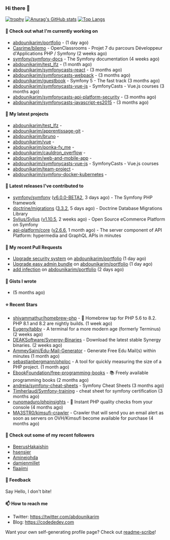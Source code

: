 ### Hi there 👋

[![trophy](https://github-profile-trophy.vercel.app/?username=abdounikarim&theme=onestar&row=1&column=7&no-frame=true&margin-w=13)](https://github.com/ryo-ma/github-profile-trophy)
[![Anurag's GitHub stats](https://github-readme-stats.vercel.app/api?username=abdounikarim&show_icons=true&theme=dark&count_private=true&hide_border=true)](https://github.com/anuraghazra/github-readme-stats)
[![Top Langs](https://github-readme-stats.vercel.app/api/top-langs/?username=abdounikarim&langs_count=8&layout=compact&theme=dark&hide_border=true)](https://github.com/anuraghazra/github-readme-stats)

#### 👷 Check out what I'm currently working on

- [abdounikarim/portfolio](https://github.com/abdounikarim/portfolio) -  (1 day ago)
- [Casrime/bilemo](https://github.com/Casrime/bilemo) - OpenClassrooms - Projet 7 du parcours Développeur d&#39;Applications PHP / Symfony (2 weeks ago)
- [symfony/symfony-docs](https://github.com/symfony/symfony-docs) - The Symfony documentation (4 weeks ago)
- [abdounikarim/test_lfz](https://github.com/abdounikarim/test_lfz) -  (1 month ago)
- [abdounikarim/symfonycasts-react](https://github.com/abdounikarim/symfonycasts-react) -  (3 months ago)
- [abdounikarim/symfonycasts-webpack](https://github.com/abdounikarim/symfonycasts-webpack) -  (3 months ago)
- [abdounikarim/guestbook](https://github.com/abdounikarim/guestbook) - Symfony 5 - The fast track (3 months ago)
- [abdounikarim/symfonycasts-vue-js](https://github.com/abdounikarim/symfonycasts-vue-js) - SymfonyCasts - Vue.js courses (3 months ago)
- [abdounikarim/symfonycasts-api-platform-security](https://github.com/abdounikarim/symfonycasts-api-platform-security) -  (3 months ago)
- [abdounikarim/symfonycasts-javascript-es2015](https://github.com/abdounikarim/symfonycasts-javascript-es2015) -  (3 months ago)

#### 🌱 My latest projects

- [abdounikarim/test_lfz](https://github.com/abdounikarim/test_lfz) - 
- [abdounikarim/apprentissage-git](https://github.com/abdounikarim/apprentissage-git) - 
- [abdounikarim/bruno](https://github.com/abdounikarim/bruno) - 
- [abdounikarim/vue](https://github.com/abdounikarim/vue) - 
- [abdounikarim/ponka-fy_me](https://github.com/abdounikarim/ponka-fy_me) - 
- [abdounikarim/cauldron_overflow](https://github.com/abdounikarim/cauldron_overflow) - 
- [abdounikarim/web-and-mobile-app](https://github.com/abdounikarim/web-and-mobile-app) - 
- [abdounikarim/symfonycasts-vue-js](https://github.com/abdounikarim/symfonycasts-vue-js) - SymfonyCasts - Vue.js courses
- [abdounikarim/team-project](https://github.com/abdounikarim/team-project) - 
- [abdounikarim/symfony-docker-kubernetes](https://github.com/abdounikarim/symfony-docker-kubernetes) - 

#### 🔭 Latest releases I've contributed to

- [symfony/symfony](https://github.com/symfony/symfony) ([v6.0.0-BETA2](https://github.com/symfony/symfony/releases/tag/v6.0.0-BETA2), 3 days ago) - The Symfony PHP framework
- [doctrine/migrations](https://github.com/doctrine/migrations) ([3.3.2](https://github.com/doctrine/migrations/releases/tag/3.3.2), 5 days ago) - Doctrine Database Migrations Library
- [Sylius/Sylius](https://github.com/Sylius/Sylius) ([v1.10.5](https://github.com/Sylius/Sylius/releases/tag/v1.10.5), 2 weeks ago) - Open Source eCommerce Platform on Symfony
- [api-platform/core](https://github.com/api-platform/core) ([v2.6.6](https://github.com/api-platform/core/releases/tag/v2.6.6), 1 month ago) - The server component of API Platform: hypermedia and GraphQL APIs in minutes

#### 🔨 My recent Pull Requests

- [Upgrade security system](https://github.com/abdounikarim/portfolio/pull/64) on [abdounikarim/portfolio](https://github.com/abdounikarim/portfolio) (1 day ago)
- [Upgrade easy admin bundle](https://github.com/abdounikarim/portfolio/pull/63) on [abdounikarim/portfolio](https://github.com/abdounikarim/portfolio) (1 day ago)
- [add infection](https://github.com/abdounikarim/portfolio/pull/62) on [abdounikarim/portfolio](https://github.com/abdounikarim/portfolio) (2 days ago)

#### 📓 Gists I wrote

- [](https://gist.github.com/b237278802559acb0bcf1e2516ba718e) (5 months ago)

#### ⭐ Recent Stars

- [shivammathur/homebrew-php](https://github.com/shivammathur/homebrew-php) - :beer: Homebrew tap for PHP 5.6 to 8.2. PHP 8.1 and 8.2 are nightly builds. (1 week ago)
- [Eugeny/tabby](https://github.com/Eugeny/tabby) - A terminal for a more modern age (formerly Terminus) (2 weeks ago)
- [DEAKSoftware/Synergy-Binaries](https://github.com/DEAKSoftware/Synergy-Binaries) - Download the latest stable Synergy binaries. (2 weeks ago)
- [AmmeySaini/Edu-Mail-Generator](https://github.com/AmmeySaini/Edu-Mail-Generator) - Generate Free Edu Mail(s) within minutes (1 month ago)
- [sebastianbergmann/phploc](https://github.com/sebastianbergmann/phploc) - A tool for quickly measuring the size of a PHP project. (1 month ago)
- [EbookFoundation/free-programming-books](https://github.com/EbookFoundation/free-programming-books) - :books: Freely available programming books (2 months ago)
- [andreia/symfony-cheat-sheets](https://github.com/andreia/symfony-cheat-sheets) - Symfony Cheat Sheets (3 months ago)
- [Timherlaud/Symfony-training](https://github.com/Timherlaud/Symfony-training) - cheat sheet for symfony certification (3 months ago)
- [nunomaduro/phpinsights](https://github.com/nunomaduro/phpinsights) - 🔰 Instant PHP quality checks from your console (4 months ago)
- [MA3STR0/kimsufi-crawler](https://github.com/MA3STR0/kimsufi-crawler) - Crawler that will send you an email alert as soon as servers on OVH/Kimsufi become available for purchase (4 months ago)

#### 👯 Check out some of my recent followers

- [BeerusHakaishin](https://github.com/BeerusHakaishin)
- [hsensier](https://github.com/hsensier)
- [Aminejohda](https://github.com/Aminejohda)
- [damienmillet](https://github.com/damienmillet)
- [flaajimi](https://github.com/flaajimi)

#### 💬 Feedback

Say Hello, I don't bite!

#### 📫 How to reach me

- Twitter: https://twitter.com/abdounikarim
- Blog: https://codededev.com

Want your own self-generating profile page? Check out [readme-scribe](https://github.com/muesli/readme-scribe)!
